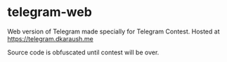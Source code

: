 # telegram-web
Web version of Telegram made specially for Telegram Contest.
Hosted at https://telegram.dkaraush.me

Source code is obfuscated until contest will be over.
